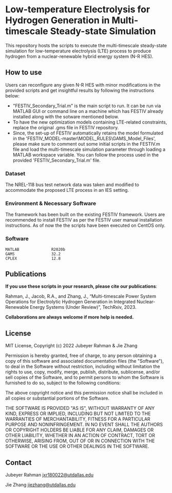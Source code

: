# Low-temperature Electrolysis for Hydrogen Generation in Multi-timescale Steady-state Simulation 
 This repository hosts the scripts to execute the multi-timescale steady-state simulation for low-temperature electrolysis (LTE) process to produce hydrogen from a nuclear-renewable hybrid energy system (N-R HES).

## How to use
Users can reconfigure any given N-R HES with minor modifications in the provided scripts and get insightful results by following the instructions below:
* "FESTIV_Secondary_Trial.m" is the main script to run. It can be run via MATLAB GUI or command line on a machine which has FESTIV already installed along with the sotware mentioned below.
* To have the new optimization models containing LTE-related constraints, replace the original .gms file in FESTIV repository.
* Since, the set-up of FESTIV automatically retains the model formulated in the 'FESTIV_MODEL-master\MODEL_RULES\GAMS_Model_Files', please make sure to comment out some initial scripts in the FESTIV.m file and load the multi-timescale simulation parameter through loading a MATLAB workspace variable. You can follow the process used in the provided 'FESTIV_Secondary_Trial.m' file.
### Dataset
The NREL-118 bus test network data was taken and modified to accommodate the proposed LTE process in an IES setting. 

### Environment & Necessary Software
The framework has been built on the existing FESTIV framework. Users are recommended to install FESTIV as per the FESTIV user manual installation instructions. As of now the the scripts have been executed on CentOS only.

### Software
```
MATLAB              R2020b
GAMS                32.2
CPLEX               12.8
```


## Publications
**If you use these scripts in your research, please cite our publications**:

Rahman, J., Jacob, R.A., and Zhang, J., “Multi-timescale Power System Operations
for Electrolytic Hydrogen Generation in Integrated Nuclear-Renewable Energy Systems (Under
Review)”, TechRxiv, 2023.


**Collaborations are always welcome if more help is needed.**
## License
MIT License, Copyright (c) 2022 Jubeyer Rahman & Jie Zhang

Permission is hereby granted, free of charge, to any person obtaining a copy of this software and associated documentation files (the "Software"), to deal
in the Software without restriction, including without limitation the rights to use, copy, modify, merge, publish, distribute, sublicense, and/or sell
copies of the Software, and to permit persons to whom the Software is furnished to do so, subject to the following conditions:

The above copyright notice and this permission notice shall be included in all copies or substantial portions of the Software.

THE SOFTWARE IS PROVIDED "AS IS", WITHOUT WARRANTY OF ANY KIND, EXPRESS OR IMPLIED, INCLUDING BUT NOT LIMITED TO THE WARRANTIES OF MERCHANTABILITY, FITNESS FOR A PARTICULAR PURPOSE AND NONINFRINGEMENT. IN NO EVENT SHALL THE AUTHORS OR COPYRIGHT HOLDERS BE LIABLE FOR ANY CLAIM, DAMAGES OR OTHER LIABILITY, WHETHER IN AN ACTION OF CONTRACT, TORT OR OTHERWISE, ARISING FROM, OUT OF OR IN CONNECTION WITH THE SOFTWARE OR THE USE OR OTHER DEALINGS IN THE SOFTWARE.


## Contact

Jubeyer Rahman
jxr180022@utdallas.edu

Jie Zhang
jiezhang@utdallas.edu 

